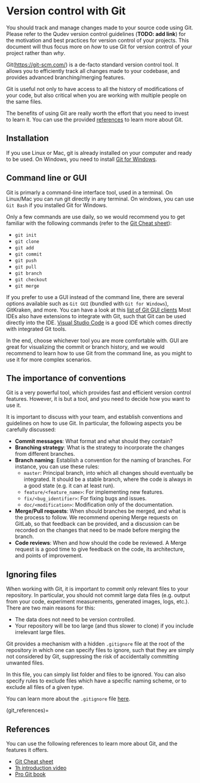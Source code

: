 # Version control with Git

You should track and manage changes made to your source code using Git.
Please refer to the Qudev version control guidelines (**TODO: add link**) for
the motivation and best practices for version control of your projects. This
document will thus focus more on *how* to use Git for version control of your
project rather than *why*.

Git(https://git-scm.com/) is a de-facto standard version control tool. It allows
you to efficiently track all changes made to your codebase, and provides
advanced branching/merging features.

Git is useful not only to have access to all the history of modifications of
your code, but also critical when you are working with multiple people on the
same files.

The benefits of using Git are really worth the effort that you need to invest to
learn it. You can use the provided [references](git_references) to learn more
about Git.

## Installation

If you use Linux or Mac, git is already installed on your computer and ready to
be used. On Windows, you need to install
[Git for Windows](https://git-scm.com/download/win).

## Command line or GUI

Git is primarly a command-line interface tool, used in a terminal. On Linux/Mac
you can run git directly in any terminal. On windows, you can use `Git Bash` if
you installed Git for Windows.

Only a few commands are use daily, so we would recommend you to get familiar
with the following commands (refer to the 
[Git Cheat sheet](https://education.github.com/git-cheat-sheet-education.pdf)):
* `git init`
* `git clone`
* `git add`
* `git commit`
* `git push`
* `git pull`
* `git branch`
* `git checkout`
* `git merge`

If you prefer to use a GUI instead of the command line, there are several 
options available such as `Git GUI` (bundled with `Git for Windows`), GitKraken,
and more. You can have a look at this
[list of Git GUI clients](https://git-scm.com/downloads/guis) Most IDEs also
have extensions to integrate with Git, such that Git can be used directly into
the IDE. [Visual Studio Code](https://code.visualstudio.com/) is a good IDE
which comes directly with integrated Git tools.

In the end, choose whichever tool you are more comfortable with. GUI are great
for visualizing the commit or branch history, and we would recommend to learn
how to use Git from the command line, as you might to use it for more complex
scenarios.

## The importance of conventions

Git is a very powerful tool, which provides fast and efficient version control
features. However, it is but a tool, and you need to decide how you want to use
it.

It is important to discuss with your team, and establish conventions and
guidelines on how to use Git. In particular, the following aspects you be
carefully discussed:
* **Commit messages**: What format and what should they contain?
* **Branching strategy**: What is the strategy to incorporate the changes from
different branches.
* **Branch naming**: Establish a convention for the naming of branches. For
instance, you can use these rules:
    * `master`: Principal branch, into which all changes should eventually be
    integrated. It should be a stable branch, where the code is always in a good
    state (e.g. it can at least run).
    * `feature/<feature_name>`: For implementing new features.
    * `fix/<bug_identifier>`: For fixing bugs and issues.
    * `doc/<modification>`: Modification only of the documentation.
* **Merge/Pull requests**: When should branches be merged, and what is the
process to follow. We recommend opening Merge requests on GitLab, so that
feedback can be provided, and a discussion can be recorded on the changes that
need to be made before merging the branch. 
* **Code reviews**: When and how should the code be reviewed. A Merge request is
a good time to give feedback on the code, its architecture, and points of 
improvement. 

## Ignoring files

When working with Git, it is important to commit only relevant files to your
repository. In particular, you should not commit large data files (e.g. output
from your code, experiment measurements, generated images, logs, etc.). There
are two main reasons for this:
* The data does not need to be version controlled.
* Your repository will be too large (and thus slower to clone) if you include
irrelevant large files.

Git provides a mechanism with a hidden `.gitignore` file at the root of the
repository in which one can specify files to ignore, such that they are simply
not considered by Git,  suppressing the risk of accidentally committing unwanted
files.

In this file, you can simply list folder and files to be ignored. You can also
specify rules to exclude files which have a specific naming scheme, or to
exclude all files of a given type.

You can learn more about the `.gitignore` file
[here](https://www.atlassian.com/git/tutorials/saving-changes/gitignore).


(git_references)=
## References

You can use the following references to learn more about Git, and the features
it offers.

* [Git Cheat sheet](https://education.github.com/git-cheat-sheet-education.pdf) 
* [1h introduction video](https://www.youtube.com/watch?v=8JJ101D3knE)
* [Pro Git book](https://link.springer.com/content/pdf/10.1007%2F978-1-4842-0076-6.pdf)
